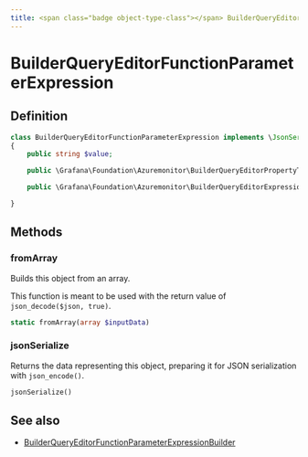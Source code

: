 ```yaml
---
title: <span class="badge object-type-class"></span> BuilderQueryEditorFunctionParameterExpression
---
```

# <span class="badge object-type-class"></span> BuilderQueryEditorFunctionParameterExpression

## Definition

```php
class BuilderQueryEditorFunctionParameterExpression implements \JsonSerializable
{
    public string $value;

    public \Grafana\Foundation\Azuremonitor\BuilderQueryEditorPropertyType $fieldType;

    public \Grafana\Foundation\Azuremonitor\BuilderQueryEditorExpressionType $type;

}
```
## Methods

### <span class="badge object-method"></span> fromArray

Builds this object from an array.

This function is meant to be used with the return value of `json_decode($json, true)`.

```php
static fromArray(array $inputData)
```

### <span class="badge object-method"></span> jsonSerialize

Returns the data representing this object, preparing it for JSON serialization with `json_encode()`.

```php
jsonSerialize()
```

## See also

 * <span class="badge builder"></span> [BuilderQueryEditorFunctionParameterExpressionBuilder](./builder-BuilderQueryEditorFunctionParameterExpressionBuilder.md)
